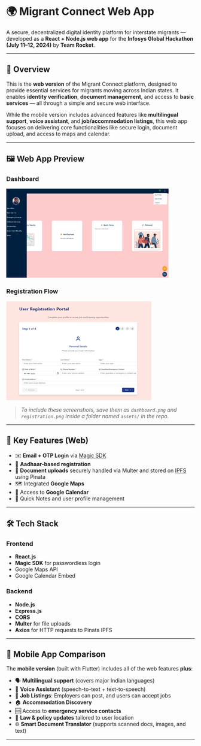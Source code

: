 # 🌍 Migrant Connect Web App

A secure, decentralized digital identity platform for interstate migrants — developed as a **React + Node.js web app** for the **Infosys Global Hackathon (July 11–12, 2024)** by **Team Rocket**.

---

## 📌 Overview

This is the **web version** of the Migrant Connect platform, designed to provide essential services for migrants moving across Indian states. It enables **identity verification**, **document management**, and access to **basic services** — all through a simple and secure web interface.

While the mobile version includes advanced features like **multilingual support**, **voice assistant**, and **job/accommodation listings**, this web app focuses on delivering core functionalities like secure login, document upload, and access to maps and calendar.

---

## 🖼️ Web App Preview

### Dashboard  
![Dashboard](./assets/dashboard.png)

### Registration Flow  
![Registration](./assets/registration.png)

> _To include these screenshots, save them as `dashboard.png` and `registration.png` inside a folder named `assets/` in the repo._

---

## 🔑 Key Features (Web)

- ✉️ **Email + OTP Login** via [Magic SDK](https://magic.link/)
- 📄 **Aadhaar-based registration**
- 📁 **Document uploads** securely handled via Multer and stored on [IPFS](https://www.pinata.cloud/) using Pinata
- 🗺️ Integrated **Google Maps**
- 📆 Access to **Google Calendar**
- 📝 Quick Notes and user profile management

---

## 🛠 Tech Stack

### Frontend
- **React.js**
- **Magic SDK** for passwordless login
- Google Maps API
- Google Calendar Embed

### Backend
- **Node.js**
- **Express.js**
- **CORS**
- **Multer** for file uploads
- **Axios** for HTTP requests to Pinata IPFS

---

## 📱 Mobile App Comparison

The **mobile version** (built with Flutter) includes all of the web features **plus**:

- 🗣️ **Multilingual support** (covers major Indian languages)
- 🧠 **Voice Assistant** (speech-to-text + text-to-speech)
- 💼 **Job Listings**: Employers can post, and users can accept jobs
- 🏠 **Accommodation Discovery**
- 🆘 Access to **emergency service contacts**
- 📜 **Law & policy updates** tailored to user location
- 🌐 **Smart Document Translator** (supports scanned docs, images, and text)

---


